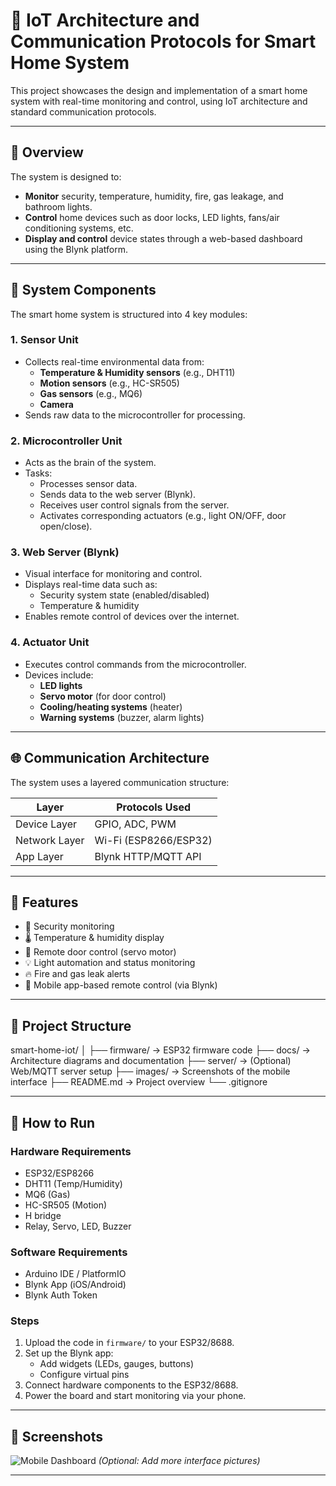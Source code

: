 # 🏡 IoT Architecture and Communication Protocols for Smart Home System

This project showcases the design and implementation of a smart home system with real-time monitoring and control, using IoT architecture and standard communication protocols.

---

## 📌 Overview

The system is designed to:
- **Monitor** security, temperature, humidity, fire, gas leakage, and bathroom lights.
- **Control** home devices such as door locks, LED lights, fans/air conditioning systems, etc.
- **Display and control** device states through a web-based dashboard using the Blynk platform.

---

## 🧱 System Components

The smart home system is structured into 4 key modules:

### 1. Sensor Unit
- Collects real-time environmental data from:
  - **Temperature & Humidity sensors** (e.g., DHT11)
  - **Motion sensors** (e.g., HC-SR505)
  - **Gas sensors** (e.g., MQ6)
  - **Camera**
- Sends raw data to the microcontroller for processing.

### 2. Microcontroller Unit
- Acts as the brain of the system.
- Tasks:
  - Processes sensor data.
  - Sends data to the web server (Blynk).
  - Receives user control signals from the server.
  - Activates corresponding actuators (e.g., light ON/OFF, door open/close).

### 3. Web Server (Blynk)
- Visual interface for monitoring and control.
- Displays real-time data such as:
  - Security system state (enabled/disabled)
  - Temperature & humidity
- Enables remote control of devices over the internet.

### 4. Actuator Unit
- Executes control commands from the microcontroller.
- Devices include:
  - **LED lights**
  - **Servo motor** (for door control)
  - **Cooling/heating systems** (heater)
  - **Warning systems** (buzzer, alarm lights)

---

## 🌐 Communication Architecture

The system uses a layered communication structure:

| Layer         | Protocols Used      |
|---------------|---------------------|
| Device Layer  | GPIO, ADC, PWM      |
| Network Layer | Wi-Fi (ESP8266/ESP32) |
| App Layer     | Blynk HTTP/MQTT API |

---

## 🚀 Features

- 🔐 Security monitoring
- 🌡️ Temperature & humidity display
- 🚪 Remote door control (servo motor)
- 💡 Light automation and status monitoring
- 🔥 Fire and gas leak alerts
- 📲 Mobile app-based remote control (via Blynk)

---

## 📂 Project Structure
smart-home-iot/
│
├── firmware/ → ESP32 firmware code
├── docs/ → Architecture diagrams and documentation
├── server/ → (Optional) Web/MQTT server setup
├── images/ → Screenshots of the mobile interface
├── README.md → Project overview
└── .gitignore


---

## 📲 How to Run

### Hardware Requirements
- ESP32/ESP8266
- DHT11 (Temp/Humidity)
- MQ6 (Gas)
- HC-SR505 (Motion)
- H bridge 
- Relay, Servo, LED, Buzzer

### Software Requirements
- Arduino IDE / PlatformIO
- Blynk App (iOS/Android)
- Blynk Auth Token

### Steps

1. Upload the code in `firmware/` to your ESP32/8688.
2. Set up the Blynk app:
   - Add widgets (LEDs, gauges, buttons)
   - Configure virtual pins
3. Connect hardware components to the ESP32/8688.
4. Power the board and start monitoring via your phone.

---

## 📸 Screenshots

![Mobile Dashboard](images/blynk-dashboard.png)
*(Optional: Add more interface pictures)*

---

